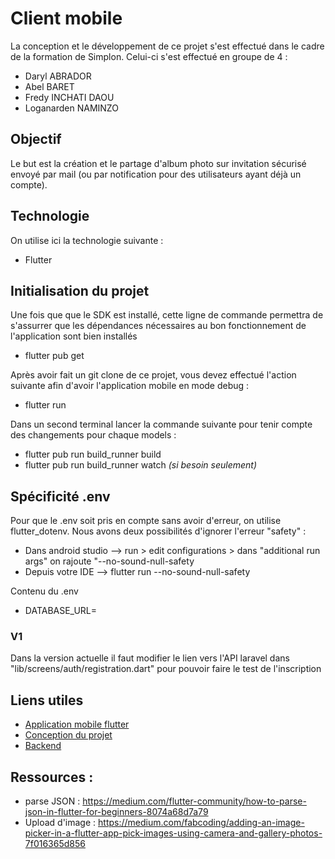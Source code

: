 # Client mobile

La conception et le développement de ce projet s'est effectué dans le cadre de la formation de Simplon. Celui-ci s'est effectué en groupe de 4 :

- Daryl ABRADOR
- Abel BARET
- Fredy INCHATI DAOU
- Loganarden NAMINZO

## Objectif

Le but est la création et le partage d'album photo sur invitation sécurisé envoyé par mail (ou par notification pour des utilisateurs ayant déjà un compte).

## Technologie

On utilise ici la technologie suivante :

- Flutter

## Initialisation du projet

Une fois que que le SDK est installé, cette ligne de commande permettra de s'assurrer que les dépendances nécessaires au bon fonctionnement de l'application sont bien installés

- flutter pub get

Après avoir fait un git clone de ce projet, vous devez effectué l'action suivante afin d'avoir l'application mobile en mode debug :

- flutter run

Dans un second terminal lancer la commande suivante pour tenir compte des changements pour chaque models :

- flutter pub run build_runner build
- flutter pub run build_runner watch *(si besoin seulement)*

## Spécificité .env

Pour que le .env soit pris en compte sans avoir d'erreur, on utilise flutter_dotenv. Nous avons deux possibilités d'ignorer l'erreur "safety" :

- Dans android studio --> run > edit configurations > dans "additional run args" on rajoute "--no-sound-null-safety
- Depuis votre IDE    --> flutter run --no-sound-null-safety

Contenu du .env 

- DATABASE_URL=

### V1

Dans la version actuelle il faut modifier le lien vers l'API laravel dans "lib/screens/auth/registration.dart" pour pouvoir faire le test de l'inscription

## Liens utiles

- [Application mobile flutter]("https://github.com/Darylabrador/SimpGalleryApp")
- [Conception du projet]("https://github.com/Darylabrador/SimpGalleryApp/tree/ressource")
- [Backend]("https://github.com/Darylabrador/SimpGalleryApp/tree/server")

## Ressources :

- parse JSON : https://medium.com/flutter-community/how-to-parse-json-in-flutter-for-beginners-8074a68d7a79
- Upload d'image : https://medium.com/fabcoding/adding-an-image-picker-in-a-flutter-app-pick-images-using-camera-and-gallery-photos-7f016365d856